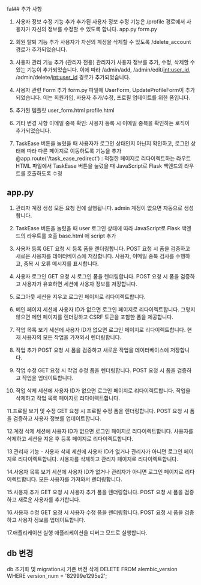fal## 추가 사항

1. 사용자 정보 수정 기능 추가
   추가된 사용자 정보 수정 기능은 /profile 경로에서 사용자가 자신의 정보를 수정할 수 있도록 합니다. app.py form.py

2. 회원 탈퇴 기능 추가
   사용자가 자신의 계정을 삭제할 수 있도록 /delete_account 경로가 추가되었습니다.

3. 사용자 관리 기능 추가 (관리자 전용)
   관리자가 사용자 정보를 추가, 수정, 삭제할 수 있는 기능이 추가되었습니다. 이에 따라 /admin/add, /admin/edit/<int:user_id>, /admin/delete/<int:user_id> 경로가 추가되었습니다.

4. 사용자 관련 Form 추가
   form.py 파일에 UserForm, UpdateProfileForm이 추가되었습니다. 이는 회원가입, 사용자 추가/수정, 프로필 업데이트를 위한 폼입니다.

5. 추가된 템플릿
   user_form.html profile.html

6. 기타 변경 사항
   이메일 중복 확인: 사용자 등록 시 이메일 중복을 확인하는 로직이 추가되었습니다.

7. TaskEase 버튼을 눌렀을 때 사용자가 로그인 상태인지 아닌지 확인하고, 로그인 상태에 따라 다른 페이지로 이동하도록 기능을 추가
   @app.route('/task_ease_redirect') : 적절한 페이지로 리다이렉트하는 라우트
   HTML 파일에서 TaskEase 버튼을 눌렀을 때 JavaScript로 Flask 백엔드의 라우트를 호출하도록 수정

## app.py

1. 관리자 계정 생성
   모든 요청 전에 실행됩니다.
   admin 계정이 없으면 자동으로 생성합니다.

2. TaskEase 버튼을 눌렀을 때 user 로그인 상태에 따라 JavaScript로 Flask 백엔드의 라우트를 호출
   base.html 에 script 추가

3. 사용자 등록
   GET 요청 시 등록 폼을 렌더링합니다.
   POST 요청 시 폼을 검증하고 새로운 사용자를 데이터베이스에 저장합니다.
   사용자, 이메일 중복 검사를 수행하고, 중복 시 오류 메시지를 표시합니다.

4. 사용자 로그인
   GET 요청 시 로그인 폼을 렌더링합니다.
   POST 요청 시 폼을 검증하고 사용자가 유효하면 세션에 사용자 정보를 저장합니다.

5. 로그아웃
   세션을 지우고 로그인 페이지로 리다이렉트합니다.

6. 메인 페이지
   세션에 사용자 ID가 없으면 로그인 페이지로 리다이렉트합니다.
   그렇지 않으면 메인 페이지를 렌더링하고 CSRF 토큰을 포함한 폼을 제공합니다.

7. 작업 목록 보기
   세션에 사용자 ID가 없으면 로그인 페이지로 리다이렉트합니다.
   현재 사용자의 모든 작업을 가져와서 렌더링합니다.

8. 작업 추가
   POST 요청 시 폼을 검증하고 새로운 작업을 데이터베이스에 저장합니다.

9. 작업 수정
   GET 요청 시 작업 수정 폼을 렌더링합니다.
   POST 요청 시 폼을 검증하고 작업을 업데이트합니다.

10. 작업 삭제
   세션에 사용자 ID가 없으면 로그인 페이지로 리다이렉트합니다.
   작업을 삭제하고 작업 목록 페이지로 리다이렉트합니다.

11.프로필 보기 및 수정
   GET 요청 시 프로필 수정 폼을 렌더링합니다.
   POST 요청 시 폼을 검증하고 사용자 정보를 업데이트합니다.

12.계정 삭제
   세션에 사용자 ID가 없으면 로그인 페이지로 리다이렉트합니다.
   사용자를 삭제하고 세션을 지운 후 등록 페이지로 리다이렉트합니다.

13.관리자 기능 - 사용자 삭제
   세션에 사용자 ID가 없거나 관리자가 아니면 로그인 페이지로 리다이렉트합니다.
   사용자를 삭제하고 관리자 페이지로 리다이렉트합니다.

14.사용자 목록 보기
   세션에 사용자 ID가 없거나 관리자가 아니면 로그인 페이지로 리다이렉트합니다.
   모든 사용자를 가져와서 렌더링합니다.

15.사용자 추가
   GET 요청 시 사용자 추가 폼을 렌더링합니다.
   POST 요청 시 폼을 검증하고 새로운 사용자를 추가합니다.

16.사용자 수정
   GET 요청 시 사용자 수정 폼을 렌더링합니다.
   POST 요청 시 폼을 검증하고 사용자 정보를 업데이트합니다.

17.애플리케이션 실행
   애플리케이션을 디버그 모드로 실행합니다.

## db 변경
db 초기화 및 migration시 기존 버전 삭제
DELETE FROM alembic_version WHERE version_num = '82999e1295e2';